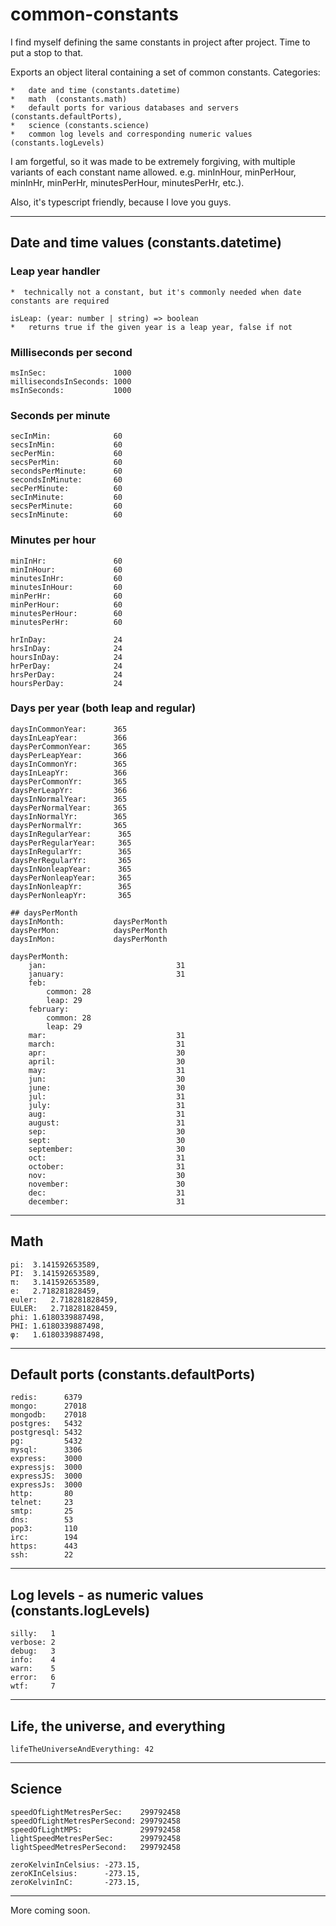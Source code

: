 # common-constants

I find myself defining the same constants in project after project. Time to put a stop to that.

Exports an object literal containing a set of common constants. Categories:

    *   date and time (constants.datetime)
    *   math  (constants.math)
    *   default ports for various databases and servers (constants.defaultPorts),
    *   science (constants.science)
    *   common log levels and corresponding numeric values (constants.logLevels)

I am forgetful, so it was made to be extremely forgiving, with multiple variants of each constant
name allowed. e.g. minInHour, minPerHour, minInHr, minPerHr, minutesPerHour, minutesPerHr, etc.).

Also, it's typescript friendly, because I love you guys.

----
## Date and time values (constants.datetime)

### Leap year handler
    *  technically not a constant, but it's commonly needed when date constants are required

    isLeap: (year: number | string) => boolean
    *   returns true if the given year is a leap year, false if not

### Milliseconds per second
    msInSec:               1000
    millisecondsInSeconds: 1000
    msInSeconds:           1000

### Seconds per minute
    secInMin:              60
    secsInMin:             60
    secPerMin:             60
    secsPerMin:            60
    secondsPerMinute:      60
    secondsInMinute:       60
    secPerMinute:          60
    secInMinute:           60
    secsPerMinute:         60
    secsInMinute:          60

### Minutes per hour
    minInHr:               60
    minInHour:             60
    minutesInHr:           60
    minutesInHour:         60
    minPerHr:              60
    minPerHour:            60
    minutesPerHour:        60
    minutesPerHr:          60

    hrInDay:               24
    hrsInDay:              24
    hoursInDay:            24
    hrPerDay:              24
    hrsPerDay:             24
    hoursPerDay:           24

### Days per year (both leap and regular)
    daysInCommonYear:      365
    daysInLeapYear:        366
    daysPerCommonYear:     365
    daysPerLeapYear:       366
    daysInCommonYr:        365
    daysInLeapYr:          366
    daysPerCommonYr:       365
    daysPerLeapYr:         366
    daysInNormalYear:      365
    daysPerNormalYear:     365
    daysInNormalYr:        365
    daysPerNormalYr:       365
    daysInRegularYear:      365
    daysPerRegularYear:     365
    daysInRegularYr:        365
    daysPerRegularYr:       365
    daysInNonleapYear:      365
    daysPerNonleapYear:     365
    daysInNonleapYr:        365
    daysPerNonleapYr:       365

    ## daysPerMonth
    daysInMonth:           daysPerMonth
    daysPerMon:            daysPerMonth
    daysInMon:             daysPerMonth

    daysPerMonth:
        jan:                             31
        january:                         31
        feb:
            common: 28
            leap: 29
        february:
            common: 28
            leap: 29
        mar:                             31
        march:                           31
        apr:                             30
        april:                           30
        may:                             31
        jun:                             30
        june:                            30
        jul:                             31
        july:                            31
        aug:                             31
        august:                          31
        sep:                             30
        sept:                            30
        september:                       30
        oct:                             31
        october:                         31
        nov:                             30
        november:                        30
        dec:                             31
        december:                        31

----
## Math

    pi:  3.141592653589,
    PI:  3.141592653589,
    π:   3.141592653589,
    e:   2.718281828459,
    euler:   2.718281828459,
    EULER:   2.718281828459,
    phi: 1.6180339887498,
    PHI: 1.6180339887498,
    φ:   1.6180339887498,

----
## Default ports (constants.defaultPorts)

    redis:      6379
    mongo:      27018
    mongodb:    27018
    postgres:   5432
    postgresql: 5432
    pg:         5432
    mysql:      3306
    express:    3000
    expressjs:  3000
    expressJS:  3000
    expressJs:  3000
    http:       80
    telnet:     23
    smtp:       25
    dns:        53
    pop3:       110
    irc:        194
    https:      443
    ssh:        22

----
## Log levels - as numeric values (constants.logLevels)

    silly:   1
    verbose: 2
    debug:   3
    info:    4
    warn:    5
    error:   6
    wtf:     7

----
## Life, the universe, and everything

    lifeTheUniverseAndEverything: 42

----
## Science

    speedOfLightMetresPerSec:    299792458
    speedOfLightMetresPerSecond: 299792458
    speedOfLightMPS:             299792458
    lightSpeedMetresPerSec:      299792458
    lightSpeedMetresPerSecond:   299792458

    zeroKelvinInCelsius: -273.15,
    zeroKInCelsius:      -273.15,
    zeroKelvinInC:       -273.15,

----

More coming soon.
